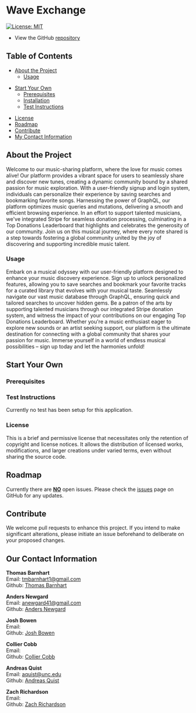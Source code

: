 # Wave Exchange

[![License: MIT](https://img.shields.io/badge/License-MIT-yellow.svg)](https://opensource.org/licenses/MIT)

- View the GitHub [repository](https://github.com/anewgard41/wave-exchange)

## Table of Contents

- [About the Project](https://github.com/anewgard41/wave-exchange#about-the-project)
  - [Usage](https://github.com/anewgard41/wave-exchange#usage)

* [Start Your Own](https://github.com/anewgard41/wave-exchange#start-your-own)
  - [Prerequisites](https://github.com/anewgard41/wave-exchange#prerequisites)
  - [Installation](https://github.com/anewgard41/wave-exchange#installation)
  - [Test Instructions](https://github.com/anewgard41/wave-exchange#test-instructions)

- [License](https://github.com/anewgard41/wave-exchange#license)
- [Roadmap](https://github.com/anewgard41/wave-exchange#roadmap)
- [Contribute](https://github.com/anewgard41/wave-exchange#contribute)
- [My Contact Information](https://github.com/anewgard41/wave-exchange#our-contact-information)

## About the Project

Welcome to our music-sharing platform, where the love for music comes alive! Our platform provides a vibrant space for users to seamlessly share and discover new tunes, creating a dynamic community bound by a shared passion for music exploration. With a user-friendly signup and login system, individuals can personalize their experience by saving searches and bookmarking favorite songs. Harnessing the power of GraphQL, our platform optimizes music queries and mutations, delivering a smooth and efficient browsing experience. In an effort to support talented musicians, we've integrated Stripe for seamless donation processing, culminating in a Top Donations Leaderboard that highlights and celebrates the generosity of our community. Join us on this musical journey, where every note shared is a step towards fostering a global community united by the joy of discovering and supporting incredible music talent.

### Usage

Embark on a musical odyssey with our user-friendly platform designed to enhance your music discovery experience. Sign up to unlock personalized features, allowing you to save searches and bookmark your favorite tracks for a curated library that evolves with your musical taste. Seamlessly navigate our vast music database through GraphQL, ensuring quick and tailored searches to uncover hidden gems. Be a patron of the arts by supporting talented musicians through our integrated Stripe donation system, and witness the impact of your contributions on our engaging Top Donations Leaderboard. Whether you're a music enthusiast eager to explore new sounds or an artist seeking support, our platform is the ultimate destination for connecting with a global community that shares your passion for music. Immerse yourself in a world of endless musical possibilities – sign up today and let the harmonies unfold!

## Start Your Own



### Prerequisites



### Test Instructions

Currently no test has been setup for this application.

### License

This is a brief and permissive license that necessitates only the retention of copyright and license notices. It allows the distribution of licensed works, modifications, and larger creations under varied terms, even without sharing the source code.

## Roadmap

Currently there are <u><b>NO</b></u> open issues. Please check the [issues](https://github.com/anewgard41/wave-exchange/issues) page on GitHub for any updates.

## Contribute

We welcome pull requests to enhance this project. If you intend to make significant alterations, please initiate an issue beforehand to deliberate on your proposed changes.

## Our Contact Information

<b>Thomas Barnhart</b><br>
Email: tmbarnhart1@gmail.com<br>
Github: [Thomas Barnhart](https://github.com/Thomas-Barnhart)<br>

<b>Anders Newgard</b><br>
Email: anewgard41@gmail.com<br>
Github: [Anders Newgard](https://github.com/anewgard41)<br>

<b>Josh Bowen</b><br>
Email: <br>
Github: [Josh Bowen](https://github.com/JBowen96)<br>

<b>Collier Cobb</b><br>
Email: <br>
Github: [Collier Cobb](https://github.com/colcob98)<br>

<b>Andreas Quist</b><br>
Email: aquist@unc.edu<br>
Github: [Andreas Quist](https://github.com/andreasq99)<br>

<b>Zach Richardson</b><br>
Email: <br>
Github: [Zach Richardson](https://github.com/itsaboy)<br>
